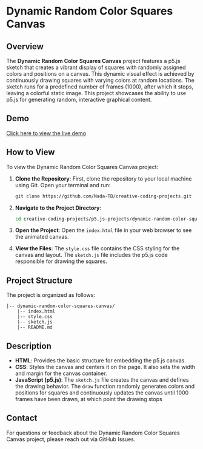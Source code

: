 # Dynamic Random Color Squares Canvas

## Overview

The **Dynamic Random Color Squares Canvas** project features a p5.js sketch that creates a vibrant display of squares with randomly assigned colors and positions on a canvas. This dynamic visual effect is achieved by continuously drawing squares with varying colors at random locations. The sketch runs for a predefined number of frames (1000), after which it stops, leaving a colorful static image. This project showcases the ability to use p5.js for generating random, interactive graphical content.

## Demo

[Click here to view the live demo](https://codepen.io/Nada_T/full/abqRZwx)

## How to View

To view the Dynamic Random Color Squares Canvas project:

1. **Clone the Repository**: First, clone the repository to your local machine using Git. Open your terminal and run:
    ```bash
    git clone https://github.com/Nada-TB/creative-coding-projects.git
    ```

2. **Navigate to the Project Directory**:
    ```bash
    cd creative-coding-projects/p5.js-projects/dynamic-random-color-squares
    ```

3. **Open the Project**: Open the `index.html` file in your web browser to see the animated canvas.

4. **View the Files**: The `style.css` file contains the CSS styling for the canvas and layout. The `sketch.js` file includes the p5.js code responsible for drawing the squares.

## Project Structure

The project is organized as follows:

    |-- dynamic-random-color-squares-canvas/
        |-- index.html
        |-- style.css
        |-- sketch.js
        |-- README.md

## Description

- **HTML**: Provides the basic structure for embedding the p5.js canvas.
- **CSS**: Styles the canvas and centers it on the page. It also sets the width and margin for the canvas container.
- **JavaScript (p5.js)**: The `sketch.js` file creates the canvas and defines the drawing behavior. The `draw` function randomly generates colors and positions for squares and continuously updates the canvas until 1000 frames have been drawn, at which point the drawing stops

## Contact

For questions or feedback about the Dynamic Random Color Squares Canvas project, please reach out via GitHub Issues.
